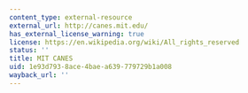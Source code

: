 ```yaml
---
content_type: external-resource
external_url: http://canes.mit.edu/
has_external_license_warning: true
license: https://en.wikipedia.org/wiki/All_rights_reserved
status: ''
title: MIT CANES
uid: 1e93d793-8ace-4bae-a639-779729b1a008
wayback_url: ''
---
```

